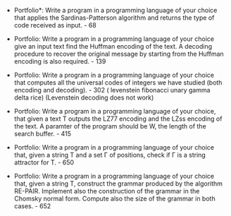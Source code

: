 - Portfolio*: Write a program in a programming language of your choice that applies the Sardinas-Patterson algorithm and returns the type of code received as input. - 68

- Portfolio: Write a program in a programming language of your choice give an input text find the Huffman encoding of the text. A decoding procedure to recover the original message by starting from the Huffman encoding is also required. - 139

- Portfolio: Write a program in a programming language of your choice that computes all the universal codes of integers we have studied (both encoding and decoding). - 302 ( levenstein fibonacci unary gamma delta rice) (Levenstein decoding does not work)

- Portfolio: Write a program in a programming language of your choice, that given a text T outputs the LZ77 encoding and the LZss encoding of the text. A paramter of the program should be W, the length of the search buffer. - 415

- Portfolio: Write a program in a programming language of your choice that, given a string T and a set Γ of positions, check if Γ is a string attractor for T. - 650

- Portfolio: Write a program in a programming language of your choice that, given a string T, construct the grammar produced by the algorithm RE-PAIR. Implement also the construction of the grammar in the Chomsky normal form. Compute also the size of the grammar in both cases. - 652
